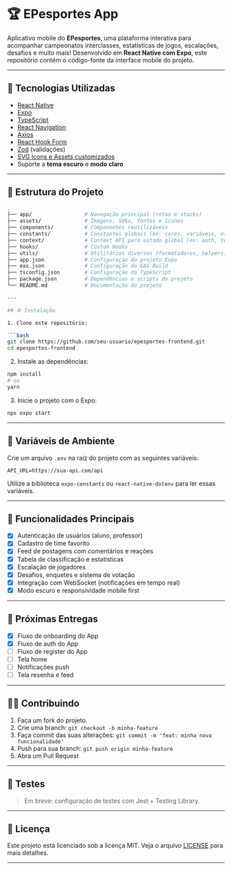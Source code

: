 
# 🏆 EPesportes App

Aplicativo mobile do **EPesportes**, uma plataforma interativa para acompanhar campeonatos interclasses, estatísticas de jogos, escalações, desafios e muito mais! Desenvolvido em **React Native com Expo**, este repositório contém o código-fonte da interface mobile do projeto.

---

## 📱 Tecnologias Utilizadas

- [React Native](https://reactnative.dev/)
- [Expo](https://expo.dev/)
- [TypeScript](https://www.typescriptlang.org/)
- [React Navigation](https://reactnavigation.org/)
- [Axios](https://axios-http.com/)
- [React Hook Form](https://react-hook-form.com/)
- [Zod](https://zod.dev/) (validações)
- [SVG Icons e Assets customizados](./assets)
- Suporte a **tema escuro** e **modo claro**

---

## 📂 Estrutura do Projeto

```bash
.
├── app/                 # Navegação principal (rotas e stacks)
├── assets/              # Imagens, SVGs, fontes e ícones
├── components/          # Componentes reutilizáveis
├── constants/           # Constantes globais (ex: cores, variáveis, etc.)
├── context/             # Context API para estado global (ex: auth, tema)
├── hooks/               # Custom Hooks
├── utils/               # Utilitários diversos (formatadores, helpers)
├── app.json             # Configuração do projeto Expo
├── eas.json             # Configuração do EAS Build
├── tsconfig.json        # Configuração do TypeScript
├── package.json         # Dependências e scripts do projeto
└── README.md            # Documentação do projeto

---

## ⚙️ Instalação

1. Clone este repositório:

```bash
git clone https://github.com/seu-usuario/epesportes-frontend.git
cd epesportes-frontend
```

2. Instale as dependências:

```bash
npm install
# ou
yarn
```

3. Inicie o projeto com o Expo:

```bash
npx expo start
```

---

## 🔐 Variáveis de Ambiente

Crie um arquivo `.env` na raiz do projeto com as seguintes variáveis:

```env
API_URL=https://sua-api.com/api
```

Utilize a biblioteca `expo-constants` ou `react-native-dotenv` para ler essas variáveis.

---

## 📌 Funcionalidades Principais

- [x] Autenticação de usuários (aluno, professor)
- [x] Cadastro de time favorito
- [x] Feed de postagens com comentários e reações
- [x] Tabela de classificação e estatísticas
- [x] Escalação de jogadores
- [x] Desafios, enquetes e sistema de votação
- [x] Integração com WebSocket (notificações em tempo real)
- [x] Modo escuro e responsividade mobile first

---

## 🚀 Próximas Entregas

- [x] Fluxo de onboarding do App
- [x] Fluxo de auth do App 
- [ ] Fluxo de register do App
- [ ] Tela home 
- [ ] Notificações push
- [ ] Tela resenha e feed

---

## 👨‍💻 Contribuindo

1. Faça um fork do projeto.
2. Crie uma branch: `git checkout -b minha-feature`
3. Faça commit das suas alterações: `git commit -m 'feat: minha nova funcionalidade'`
4. Push para sua branch: `git push origin minha-feature`
5. Abra um Pull Request

---

## 🧪 Testes

> Em breve: configuração de testes com Jest + Testing Library.

---

## 📄 Licença

Este projeto está licenciado sob a licença MIT. Veja o arquivo [LICENSE](./LICENSE) para mais detalhes.

---
